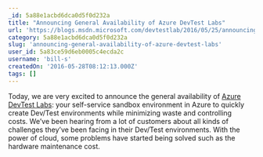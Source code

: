 ```yaml
---
_id: 5a88e1acbd6dca0d5f0d232a
title: "Announcing General Availability of Azure DevTest Labs"
url: 'https://blogs.msdn.microsoft.com/devtestlab/2016/05/25/announcing-general-availability-of-azure-devtest-labs/'
category: 5a88e1acbd6dca0d5f0d232a
slug: 'announcing-general-availability-of-azure-devtest-labs'
user_id: 5a83ce59d6eb0005c4ecda2c
username: 'bill-s'
createdOn: '2016-05-28T08:12:13.000Z'
tags: []
---
```


Today, we are very excited to announce the general availability of <a href="https://azure.microsoft.com/en-us/services/devtest-lab/">Azure DevTest Labs</a>: your self-service sandbox environment in Azure to quickly create Dev/Test environments while minimizing waste and controlling costs. We’ve been hearing from a lot of customers about all kinds of challenges they’ve been facing in their Dev/Test environments. With the power of cloud, some problems have started being solved such as the hardware maintenance cost.
